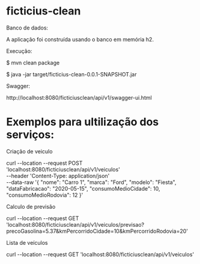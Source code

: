 # ficticius-clean

Banco de dados:

A aplicação foi construída usando o banco em memória h2.

Execução:

$ mvn clean package

$ java -jar target/ficticius-clean-0.0.1-SNAPSHOT.jar

Swagger:

http://localhost:8080/ficticiusclean/api/v1/swagger-ui.html


# Exemplos para ultilização dos serviços:

Criação de veiculo

curl --location --request POST 'localhost:8080/ficticiusclean/api/v1/veiculos' \
--header 'Content-Type: application/json' \
--data-raw '{
    "nome": "Carro 1",
    "marca": "Ford",
    "modelo": "Fiesta",
    "dataFabricacao": "2020-05-15",
    "consumoMedioCidade": 10,
    "consumoMedioRodovia": 12
}'

Calculo de previsão

curl --location --request GET 'localhost:8080/ficticiusclean/api/v1/veiculos/previsao?precoGasolina=5.37&kmPercorridoCidade=10&kmPercorridoRodovia=20'

Lista de veículos

curl --location --request GET 'localhost:8080/ficticiusclean/api/v1/veiculos'
